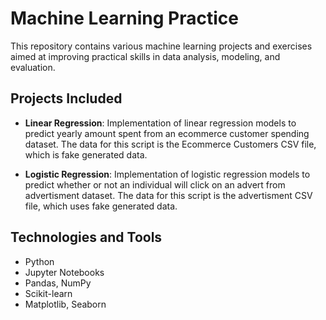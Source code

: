 # Machine Learning Practice

This repository contains various machine learning projects and exercises aimed at improving practical skills in data analysis, modeling, and evaluation.

## Projects Included

- **Linear Regression**: Implementation of linear regression models to predict yearly amount spent from an ecommerce customer spending dataset. The data for this script is the Ecommerce Customers CSV file, which is fake generated data.

- **Logistic Regression**: Implementation of logistic regression models to predict whether or not an individual will click on an advert from advertisment dataset. The data for this script is the advertisment CSV file, which uses fake generated data.

## Technologies and Tools

- Python
- Jupyter Notebooks
- Pandas, NumPy
- Scikit-learn
- Matplotlib, Seaborn
